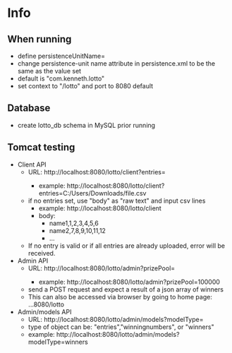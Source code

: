 # Info
## When running
- define persistenceUnitName=<any name>
- change persistence-unit name attribute in persistence.xml to be the same as the value set
- default is "com.kenneth.lotto"
- set context to "/lotto" and port to 8080 default
## Database
- create lotto_db schema in MySQL prior running
## Tomcat testing
- Client API
  - URL: http://localhost:8080/lotto/client?entries=<local path of csv>
    - example: http://localhost:8080/lotto/client?entries=C:/Users/Downloads/file.csv
  - if no entries set, use "body" as "raw text" and input csv lines
    - example: http://localhost:8080/lotto/client
    - body:
      - name1,1,2,3,4,5,6
      - name2,7,8,9,10,11,12
      - ...
  - If no entry is valid or if all entries are already uploaded, error will be received.
- Admin API
  - URL: http://localhost:8080/lotto/admin?prizePool=<integer val>
    - example: http://localhost:8080/lotto/admin?prizePool=100000
  - send a POST request and expect a result of a json array of winners
  - This can also be accessed via browser by going to home page: ...8080/lotto
- Admin/models API
  - URL: http://localhost:8080/lotto/admin/models?modelType=<type of object>
  - type of object can be: "entries","winningnumbers", or "winners"
  - example: http://localhost:8080/lotto/admin/models?modelType=winners